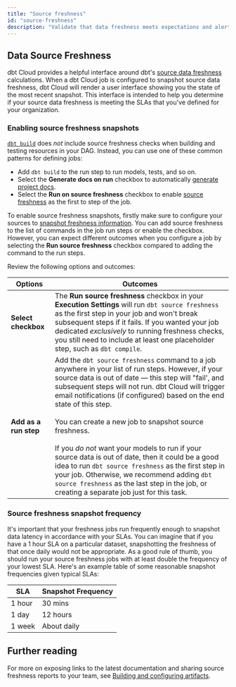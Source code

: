 ```yaml
---
title: "Source freshness"
id: "source-freshness"
description: "Validate that data freshness meets expectations and alert if stale."
---
```


## Data Source Freshness

dbt Cloud provides a helpful interface around dbt's [source data freshness](/docs/build/sources#snapshotting-source-data-freshness) calculations. When a dbt Cloud job is configured to snapshot source data freshness, dbt Cloud will render a user interface showing you the state of the most recent snapshot. This interface is intended to help you determine if your source data freshness is meeting the SLAs that you've defined for your organization.

<Lightbox src="/img/docs/dbt-cloud/using-dbt-cloud/data-sources-next.png" title="Data Sources in dbt Cloud"/>

### Enabling source freshness snapshots

[`dbt build`](reference/commands/build) does _not_ include source freshness checks when building and testing resources in your DAG. Instead, you can use one of these common patterns for defining jobs:
- Add `dbt build` to the run step to run models, tests, and so on. 
- Select the **Generate docs on run** checkbox to automatically [generate project docs](/docs/collaborate/build-and-view-your-docs#set-up-a-documentation-job).
- Select the **Run on source freshness** checkbox to enable [source freshness](#checkbox) as the first to step of the job. 

<Lightbox src="/img/docs/dbt-cloud/select-source-freshness.png" title="Selecting source freshness"/>

To enable source freshness snapshots, firstly make sure to configure your sources to [snapshot freshness information](/docs/build/sources#snapshotting-source-data-freshness). You can add source freshness to the list of commands in the job run steps or enable the checkbox. However, you can expect different outcomes when you configure a job by selecting the **Run source freshness** checkbox compared to adding the command to the run steps.

Review the following options and outcomes:

| Options | Outcomes |
|--------| ------- |
|  **Select checkbox <a id="checkbox"></a>** | The **Run source freshness** checkbox in your **Execution Settings** will run `dbt source freshness` as the first step in your job and won't break subsequent steps if it  fails. If you wanted your job dedicated *exclusively* to running freshness checks, you still need to include at least one placeholder step, such as `dbt compile`. |
| **Add as a run step** | Add the `dbt source freshness` command to a job anywhere in your list of run steps. However, if your source data is out of date &mdash; this step will "fail', and subsequent steps will not run. dbt Cloud will trigger email notifications (if configured) based on the end state of this step. <br /><br /> You can create a new job to snapshot source freshness. <br /><br /> If you *do not* want your models to run if your source data is out of date, then it could be a good idea to run `dbt source freshness` as the first step in your job. Otherwise, we recommend adding `dbt source freshness` as the last step in the job, or creating a separate job just for this task.  |


<Lightbox src="/img/docs/dbt-cloud/using-dbt-cloud/job-step-source-freshness.png" title="Adding a step to snapshot source freshness"/>


### Source freshness snapshot frequency
It's important that your freshness jobs run frequently enough to snapshot data latency in accordance with your SLAs. You can imagine that if you have a 1 hour SLA on a particular dataset, snapshotting the freshness of that <Term id="table" /> once daily would not be appropriate. As a good rule of thumb, you should run your source freshness jobs with at least double the frequency of your lowest SLA.  Here's an example table of some reasonable snapshot frequencies given typical SLAs:

| SLA | Snapshot Frequency |
| --- | ------------------ |
| 1 hour | 30 mins |
| 1 day | 12 hours |
| 1 week | About daily |

## Further reading

For more on exposing links to the latest documentation and sharing source freshness reports to your team, see [Building and configuring artifacts](/docs/deploy/artifacts).
